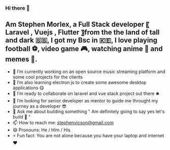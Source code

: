 ### Hi there 👋

## Am Stephen Morlex, a Full Stack developer 〖 **Laravel** , **Vuejs** , **Flutter** 〗from the the land of tall and dark 🇸🇸, I got my Bsc in 🇰🇪, I love playing football ⚽️, video game 🎮, watching anime 🍿 and memes 👻.

- 🔭 I’m currently working on an open source music streaming platform and some cool projects for the clients
- 🌱 I’m also learning electron js to create some awesome desktop applications 😋
- 👯 I’m ready to collaborate on laravel and vue stack project out there 🛎
- 🤔 I’m looking for senior developer as mentor to guide me throught my journey as a developer 😎
- 💬 Ask me about building something " Am definitely going to say yes let's build 🐸 "
- 📫 How to reach me: stephenvicson@gmail.com
- 😄 Pronouns: He / Him / His
- ⚡ Fun fact: You are not alone because you have your laptop and internet ♥️
